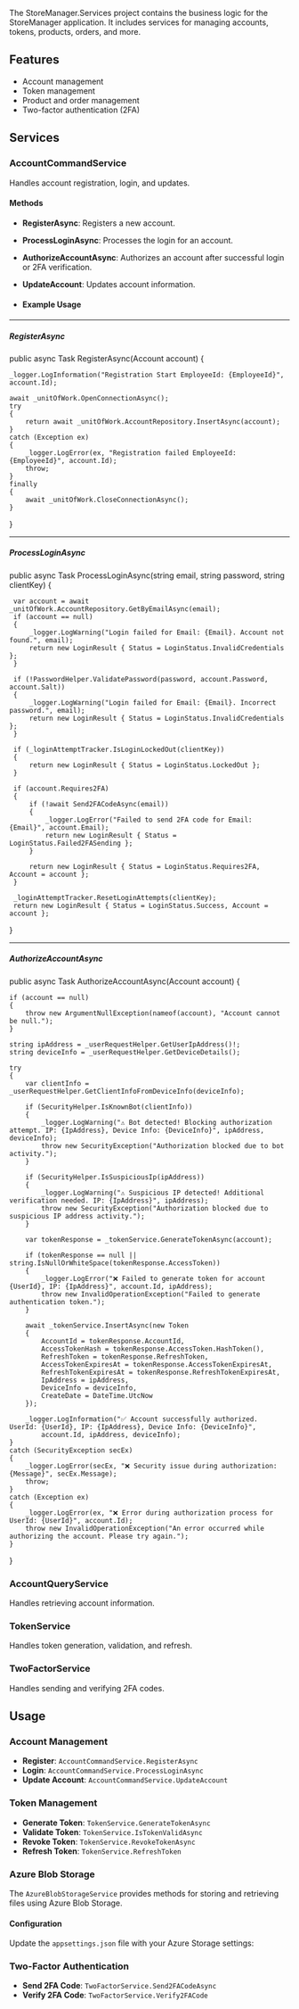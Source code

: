 

The StoreManager.Services project contains the business logic for the StoreManager application. It includes services for managing accounts, tokens, products, orders, and more.

## Features

- Account management
- Token management
- Product and order management
- Two-factor authentication (2FA)

## Services

### AccountCommandService

Handles account registration, login, and updates.

#### Methods

- **RegisterAsync**: Registers a new account.
- **ProcessLoginAsync**: Processes the login for an account.
- **AuthorizeAccountAsync**: Authorizes an account after successful login or 2FA verification.
- **UpdateAccount**: Updates account information.

- #### Example Usage

---------
##### RegisterAsync


public async Task<object> RegisterAsync(Account account)
{

    _logger.LogInformation("Registration Start EmployeeId: {EmployeeId}", account.Id);

    await _unitOfWork.OpenConnectionAsync();
    try
    {
        return await _unitOfWork.AccountRepository.InsertAsync(account);
    }
    catch (Exception ex)
    {
        _logger.LogError(ex, "Registration failed EmployeeId: {EmployeeId}", account.Id);
        throw;
    }
    finally
    {
        await _unitOfWork.CloseConnectionAsync();
    }
}

---------
##### ProcessLoginAsync
 public async Task<LoginResult> ProcessLoginAsync(string email, string password, string clientKey)
 {
 
     var account = await _unitOfWork.AccountRepository.GetByEmailAsync(email);
     if (account == null)
     {
         _logger.LogWarning("Login failed for Email: {Email}. Account not found.", email);
         return new LoginResult { Status = LoginStatus.InvalidCredentials };
     }

     if (!PasswordHelper.ValidatePassword(password, account.Password, account.Salt))
     {
         _logger.LogWarning("Login failed for Email: {Email}. Incorrect password.", email);
         return new LoginResult { Status = LoginStatus.InvalidCredentials };
     }

     if (_loginAttemptTracker.IsLoginLockedOut(clientKey))
     {
         return new LoginResult { Status = LoginStatus.LockedOut };
     }

     if (account.Requires2FA)
     {
         if (!await Send2FACodeAsync(email))
         {
             _logger.LogError("Failed to send 2FA code for Email: {Email}", account.Email);
             return new LoginResult { Status = LoginStatus.Failed2FASending };
         }

         return new LoginResult { Status = LoginStatus.Requires2FA, Account = account };
     }

     _loginAttemptTracker.ResetLoginAttempts(clientKey);
     return new LoginResult { Status = LoginStatus.Success, Account = account };
 }
 
--------
##### AuthorizeAccountAsync

public async Task AuthorizeAccountAsync(Account account)
{

    if (account == null)
    {
        throw new ArgumentNullException(nameof(account), "Account cannot be null.");
    }

    string ipAddress = _userRequestHelper.GetUserIpAddress()!;
    string deviceInfo = _userRequestHelper.GetDeviceDetails();

    try
    {
        var clientInfo = _userRequestHelper.GetClientInfoFromDeviceInfo(deviceInfo);

        if (SecurityHelper.IsKnownBot(clientInfo))
        {
            _logger.LogWarning("⚠️ Bot detected! Blocking authorization attempt. IP: {IpAddress}, Device Info: {DeviceInfo}", ipAddress, deviceInfo);
            throw new SecurityException("Authorization blocked due to bot activity.");
        }

        if (SecurityHelper.IsSuspiciousIp(ipAddress))
        {
            _logger.LogWarning("⚠️ Suspicious IP detected! Additional verification needed. IP: {IpAddress}", ipAddress);
            throw new SecurityException("Authorization blocked due to suspicious IP address activity.");
        }

        var tokenResponse = _tokenService.GenerateTokenAsync(account);

        if (tokenResponse == null || string.IsNullOrWhiteSpace(tokenResponse.AccessToken))
        {
            _logger.LogError("❌ Failed to generate token for account {UserId}, IP: {IpAddress}", account.Id, ipAddress);
            throw new InvalidOperationException("Failed to generate authentication token.");
        }

        await _tokenService.InsertAsync(new Token
        {
            AccountId = tokenResponse.AccountId,
            AccessTokenHash = tokenResponse.AccessToken.HashToken(),
            RefreshToken = tokenResponse.RefreshToken,
            AccessTokenExpiresAt = tokenResponse.AccessTokenExpiresAt,
            RefreshTokenExpiresAt = tokenResponse.RefreshTokenExpiresAt,
            IpAddress = ipAddress,
            DeviceInfo = deviceInfo,
            CreateDate = DateTime.UtcNow
        });

        _logger.LogInformation("✅ Account successfully authorized. UserId: {UserId}, IP: {IpAddress}, Device Info: {DeviceInfo}",
            account.Id, ipAddress, deviceInfo);
    }
    catch (SecurityException secEx)
    {
        _logger.LogError(secEx, "❌ Security issue during authorization: {Message}", secEx.Message);
        throw;
    }
    catch (Exception ex)
    {
        _logger.LogError(ex, "❌ Error during authorization process for UserId: {UserId}", account.Id);
        throw new InvalidOperationException("An error occurred while authorizing the account. Please try again.");
    }
}

### AccountQueryService

Handles retrieving account information.

### TokenService

Handles token generation, validation, and refresh.

### TwoFactorService

Handles sending and verifying 2FA codes.

## Usage

### Account Management

- **Register**: `AccountCommandService.RegisterAsync`
- **Login**: `AccountCommandService.ProcessLoginAsync`
- **Update Account**: `AccountCommandService.UpdateAccount`

### Token Management

- **Generate Token**: `TokenService.GenerateTokenAsync`
- **Validate Token**: `TokenService.IsTokenValidAsync`
- **Revoke Token**: `TokenService.RevokeTokenAsync`
- **Refresh Token**: `TokenService.RefreshToken`

### Azure Blob Storage

The `AzureBlobStorageService` provides methods for storing and retrieving files using Azure Blob Storage.

#### Configuration

Update the `appsettings.json` file with your Azure Storage settings:

### Two-Factor Authentication

- **Send 2FA Code**: `TwoFactorService.Send2FACodeAsync`
- **Verify 2FA Code**: `TwoFactorService.Verify2FACode`

